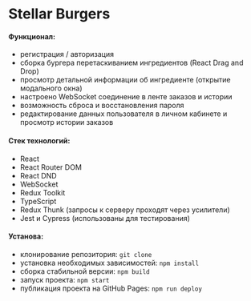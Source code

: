 # Stellar Burgers

#### Функционал:
* регистрация / авторизация
* сборка бургера перетаскиванием ингредиентов (React Drag and Drop)
* просмотр детальной информации об ингредиенте (открытие модального окна)
* настроено WebSocket соединение в ленте заказов и истории
* возможность сброса и восстановления пароля
* редактирование данных пользователя в личном кабинете и просмотр истории заказов

#### Стек технологий:
* React
* React Router DOM
* React DND
* WebSocket
* Redux Toolkit
* TypeScript
* Redux Thunk (запросы к серверу проходят через усилители)
* Jest и Cypress (использованы для тестирования)

#### Установа:
* клонирование репозитория: `git clone`
* установка необходимых зависимостей: `npm install`
* сборка стабильной версии: `npm build`
* запуск проекта: `npm start`
* публикация проекта на GitHub Pages: `npm run deploy`
